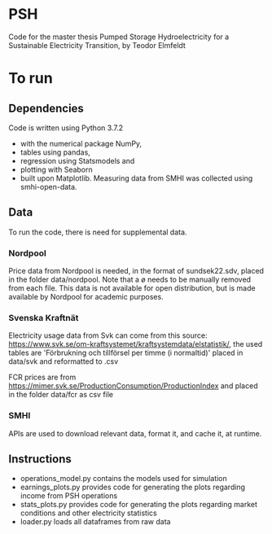 # PSH
Code for the master thesis Pumped Storage Hydroelectricity for a Sustainable Electricity Transition, by Teodor Elmfeldt

# To run
## Dependencies
Code is written using Python 3.7.2
- with the numerical package NumPy,
- tables using pandas,
- regression using Statsmodels and
- plotting with Seaborn
- built upon Matplotlib.
Measuring data from SMHI was collected using smhi-open-data.

## Data
To run the code, there is need for supplemental data.

### Nordpool
Price data from Nordpool is needed, in the format of sundsek22.sdv, placed in the folder data/nordpool. Note that a ø needs to be manually removed from each file. This data is not available for open distribution, but is made available by Nordpool for academic purposes.

### Svenska Kraftnät
Electricity usage data from Svk can come from this source: https://www.svk.se/om-kraftsystemet/kraftsystemdata/elstatistik/, the used tables are 'Förbrukning och tillförsel per timme (i normaltid)' placed in data/svk and reformatted to .csv

FCR prices are from https://mimer.svk.se/ProductionConsumption/ProductionIndex and placed in the folder data/fcr as csv file

### SMHI
APIs are used to download relevant data, format it, and cache it, at runtime.

## Instructions
- operations_model.py contains the models used for simulation
- earnings_plots.py provides code for generating the plots regarding income from PSH operations
- stats_plots.py provides code for generating the plots regarding market conditions and other electricity statistics
- loader.py loads all dataframes from raw data
